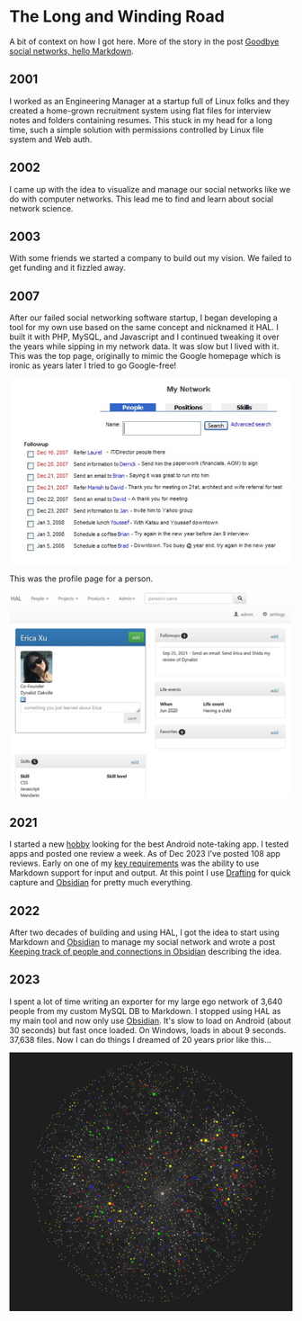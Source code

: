 # The Long and Winding Road

A bit of context on how I got here. More of the story in the post [Goodbye social networks, hello Markdown](https://medium.com/@noteapps/goodbye-social-networks-hello-markdown-9c504a36d618). 

## 2001

I worked as an Engineering Manager at a startup full of Linux folks and they created a home-grown recruitment system using flat files for interview notes and folders containing resumes. This stuck in my head for a long time, such a simple solution with permissions controlled by Linux file system and Web auth.

## 2002

I came up with the idea to visualize and manage our social networks like we do with computer networks. This lead me to find and learn about social network science.  

## 2003

With some friends we started a company to build out my vision. We failed to get funding and it fizzled away.

## 2007

After our failed social networking software startup, I began developing a tool for my own use based on the same concept and nicknamed it HAL. I built it with PHP, MySQL, and Javascript and I continued tweaking it over the years while sipping in my network data. It was slow but I lived with it. This was the top page, originally to mimic the Google homepage which is ironic as years later I tried to go Google-free! 

![](../media/HALHome.jpg)

This was the profile page for a person.

![](../media/EricaXu.png)

## 2021

I started a new [hobby](https://www.noteapps.ca/why/) looking for the best Android note-taking app. I tested apps and posted one review a week. As of Dec 2023 I've posted 108 app reviews. Early on one of my [key requirements](https://www.noteapps.ca/my-note-app-l/) was the ability to use Markdown support for input and output. At this point I use [Drafting](https://www.noteapps.ca/drafting/) for quick capture and [Obsidian](https://www.noteapps.ca/obsidian-v1-0-5-scores-7-10/) for pretty much everything. 

## 2022

After two decades of building and using HAL, I got the idea to start using Markdown and [Obsidian](https://obsidian.md/) to manage my social network and wrote a post [Keeping track of people and connections in Obsidian](https://medium.com/@noteapps/keeping-track-of-people-and-connections-in-obsidian-cfd6339b50c) describing the idea.

## 2023

I spent a lot of time writing an exporter for my large ego network of 3,640 people from my custom MySQL DB to Markdown. I stopped using HAL as my main tool and now only use [Obsidian](https://obsidian.md/). It's slow to load on Android (about 30 seconds) but fast once loaded. On Windows, loads in about 9 seconds. 37,638 files. Now I can do things I dreamed of 20 years prior like this...

![](../media/mynetwork.png)
